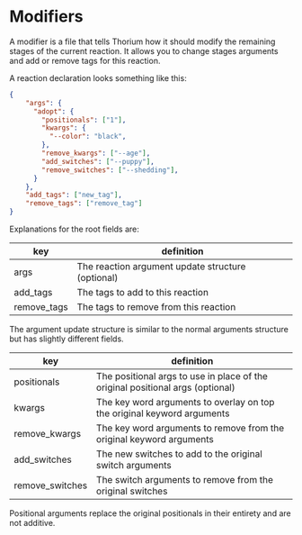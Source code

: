 # Modifiers

A modifier is a file that tells Thorium how it should modify the remaining stages
of the current reaction. It allows you to change stages arguments and add or remove
tags for this reaction.

A reaction declaration looks something like this:
```json
{
    "args": {
      "adopt": {
        "positionals": ["1"],
        "kwargs": {
          "--color": "black",
        },
        "remove_kwargs": ["--age"],
        "add_switches": ["--puppy"],
        "remove_switches": ["--shedding"],
      }
    },
    "add_tags": ["new_tag"],
    "remove_tags": ["remove_tag"]
}
```

Explanations for the root fields are:

| key | definition |
| --- | ---------- |
| args | The reaction argument update structure (optional) |
| add_tags | The tags to add to this reaction |
| remove_tags | The tags to remove from this reaction |

The argument update structure is similar to the normal arguments structure but has
slightly different fields.

| key | definition |
| --- | ---------- |
| positionals | The positional args to use in place of the original positional args (optional) |
| kwargs | The key word arguments to overlay on top the original keyword arguments |
| remove_kwargs | The key word arguments to remove from the original keyword arguments |
| add_switches | The new switches to add to the original switch arguments |
| remove_switches | The switch arguments to remove from the original switches |

Positional arguments replace the original positionals in their entirety and are not additive.
